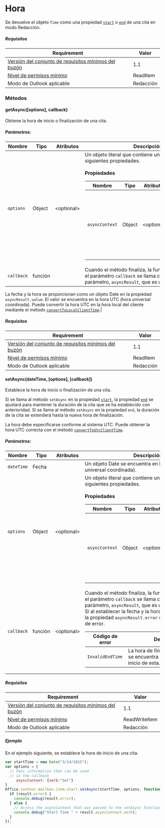 

# Hora

Se devuelve el objeto `Time` como una propiedad [`start`](Office.context.mailbox.item.md#start-datetime) o [`end`](Office.context.mailbox.item.md#end-datetime) de una cita en modo Redacción.

##### Requisitos

|Requirement| Valor|
|---|---|
|[Versión del conjunto de requisitos mínimos del buzón](./tutorial-api-requirement-sets.md)| 1.1|
|[Nivel de permisos mínimo](../../docs/outlook/understanding-outlook-add-in-permissions.md)| ReadItem|
|Modo de Outlook aplicable| Redacción|

### Métodos

####  getAsync([options], callback)

Obtiene la hora de inicio o finalización de una cita.

##### Parámetros:

|Nombre| Tipo| Atributos| Descripción|
|---|---|---|---|
|`options`| Object| &lt;optional&gt;|Un objeto literal que contiene una o más de las siguientes propiedades.<br/><br/>**Propiedades**<br/><table class="nested-table"><thead><tr><th>Nombre</th><th>Tipo</th><th>Atributos</th><th>Descripción</th></tr></thead><tbody><tr><td><code>asyncContext</code></td><td>Object</td><td>&lt;optional&gt;</td><td>Los desarrolladores pueden proporcionar cualquier objeto que quieran para tener acceso al método de devolución de llamada.</td></tr></tbody></table>|
|`callback`| función||Cuando el método finaliza, la función que se pasa en el parámetro `callback` se llama con un único parámetro, `asyncResult`, que es un objeto [`AsyncResult`](simple-types.md#asyncresult).

La fecha y la hora se proporcionan como un objeto Date en la propiedad `asyncResult.value`. El valor se encuentra en la hora UTC (hora universal coordinada). Puede convertir la hora UTC en la hora local del cliente mediante el método [`convertToLocalClientTime`](Office.context.mailbox.md#converttolocalclienttimetimevalue--localclienttime).|

##### Requisitos

|Requirement| Valor|
|---|---|
|[Versión del conjunto de requisitos mínimos del buzón](./tutorial-api-requirement-sets.md)| 1.1|
|[Nivel de permisos mínimo](../../docs/outlook/understanding-outlook-add-in-permissions.md)| ReadItem|
|Modo de Outlook aplicable| Redacción|
####  setAsync(dateTime, [options], [callback])

Establece la hora de inicio o finalización de una cita.

Si se llama al método `setAsync` en la propiedad [`start`](Office.context.mailbox.item.md#start-datetime), la propiedad [`end`](Office.context.mailbox.item.md#end-datetime) se ajustará para mantener la duración de la cita que se ha establecido con anterioridad. Si se llama al método `setAsync` en la propiedad `end`, la duración de la cita se extenderá hasta la nueva hora de finalización.

La hora debe especificarse conforme al sistema UTC. Puede obtener la hora UTC correcta con el método [`convertToUtcClientTime`](Office.context.mailbox.md#converttoutcclienttimeinput--date).

##### Parámetros:

|Nombre| Tipo| Atributos| Descripción|
|---|---|---|---|
|`dateTime`| Fecha||Un objeto Date se encuentra en la hora UTC (hora universal coordinada).|
|`options`| Object| &lt;optional&gt;|Un objeto literal que contiene una o más de las siguientes propiedades.<br/><br/>**Propiedades**<br/><table class="nested-table"><thead><tr><th>Nombre</th><th>Tipo</th><th>Atributos</th><th>Descripción</th></tr></thead><tbody><tr><td><code>asyncContext</code></td><td>Object</td><td>&lt;optional&gt;</td><td>Los desarrolladores pueden proporcionar cualquier objeto que quieran para tener acceso al método de devolución de llamada.</td></tr></tbody></table>|
|`callback`| función| &lt;optional&gt;|Cuando el método finaliza, la función que se pasa en el parámetro `callback` se llama con un único parámetro, `asyncResult`, que es un objeto [`AsyncResult`](simple-types.md#asyncresult). <br/>Si al establecer la fecha y la hora se produce un error, la propiedad `asyncResult.error` contendrá un código de error.<br/><table class="nested-table"><thead><tr><th>Código de error</th><th>Descripción</th></tr></thead><tbody><tr><td><code>InvalidEndTime</code></td><td>La hora de finalización de la cita se encuentra antes de la hora de inicio de esta.</td></tr></tbody></table>|

##### Requisitos

|Requirement| Valor|
|---|---|
|[Versión del conjunto de requisitos mínimos del buzón](./tutorial-api-requirement-sets.md)| 1.1|
|[Nivel de permisos mínimo](../../docs/outlook/understanding-outlook-add-in-permissions.md)| ReadWriteItem|
|Modo de Outlook aplicable| Redacción|

##### Ejemplo

En el ejemplo siguiente, se establece la hora de inicio de una cita.

```js
var startTime = new Date("3/14/2015");
var options = {
  // Pass information that can be used
  // in the callback
     asyncContext: {verb:"Set"}
}
Office.context.mailbox.item.start.setAsync(startTime, options, function(result) {
  if (result.error) {
    console.debug(result.error);
  } else {
    // Access the asyncContext that was passed to the setAsync function
    console.debug("Start Time " + result.asyncContext.verb);
  }
});
```
